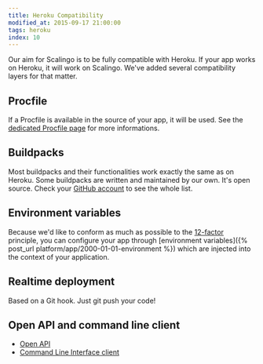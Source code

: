 ```yaml
---
title: Heroku Compatibility
modified_at: 2015-09-17 21:00:00
tags: heroku
index: 10
---
```


Our aim for Scalingo is to be fully compatible with Heroku. If your app works on Heroku, it will work on Scalingo. We've added several compatibility layers for that matter.

## Procfile

If a Procfile is available in the source of your app, it will be used. See the [dedicated Procfile page](/internals/procfile.html) for more informations.

## Buildpacks

Most buildpacks and their functionalities work exactly the same as on Heroku. Some buildpacks are written and maintained by our own. It's open source. Check your [GitHub account](https://github.com/Scalingo/?query=buildpack) to see the whole list.

## Environment variables

Because we'd like to conform as much as possible to the [12-factor](http://12factor.net/) principle, you can configure your app through [environment variables]({% post_url platform/app/2000-01-01-environment %}) which are injected into the context of your application.

## Realtime deployment

Based on a Git hook. Just git push your code!

## Open API and command line client

* [Open API](http://developers.scalingo.com/)
* [Command Line Interface client](http://cli.scalingo.com/)
